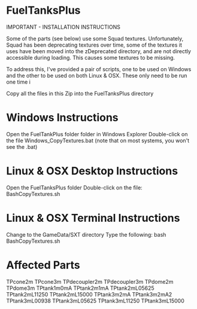 # FuelTanksPlus


IMPORTANT - INSTALLATION INSTRUCTIONS

Some of the parts (see below) use some Squad textures.  Unfortunately, Squad has
been deprecating textures over time, some
of the textures it uses have been moved into the zDeprecated directory, and are
not directly accessible during loading.  This causes some textures to be missing.

To address this, I've provided a pair of scripts, one to be used on Windows and
the other to be used on both Linux & OSX.  These only need to be run one time
i

Copy all the files in this Zip into the FuelTanksPlus directory

Windows Instructions
====================
Open the FuelTankPlus folder folder in Windows Explorer
Double-click on the file Windows_CopyTextures.bat (note that on most systems,
you won't see the .bat)


Linux & OSX Desktop Instructions
================================
Open the FuelTanksPlus folder 
Double-click on the file:  BashCopyTextures.sh


Linux & OSX Terminal Instructions
=================================
Change to the GameData/SXT directory
Type the following:
	bash BashCopyTextures.sh
	

Affected Parts
==============

TPcone2m
TPcone3m
TPdecoupler2m
TPdecoupler3m
TPdome2m
TPdome3m
TPtank1m0mA
TPtank2m1mA
TPtank2mL05625
TPtank2mL11250
TPtank2mL15000
TPtank3m2mA
TPtank3m2mA2
TPtank3mL00938
TPtank3mL05625
TPtank3mL11250
TPtank3mL15000




